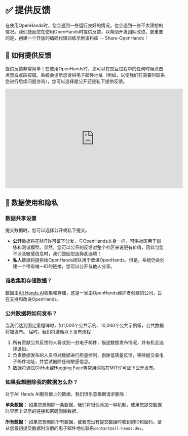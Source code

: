 # ✅ 提供反馈

在使用OpenHands时，您会遇到一些运行良好的情况，也会遇到一些不太理想的情况。我们鼓励您在使用OpenHands时提供反馈，以帮助开发团队改进，更重要的是，创建一个开放的编码代理训练示例语料库 -- Share-OpenHands！

## 📝 如何提供反馈

提供反馈非常简单！在使用OpenHands时，您可以在交互过程中的任何时候点击点赞或点踩按钮。系统会提示您提供电子邮件地址（例如，以便我们在需要时联系您进行后续问题咨询），您可以选择是公开还是私下提供反馈。

<iframe width="560" height="315" src="https://www.youtube.com/embed/5rFx-StMVV0?si=svo7xzp6LhGK_GXr" title="YouTube video player" frameborder="0" allow="accelerometer; autoplay; clipboard-write; encrypted-media; gyroscope; picture-in-picture; web-share" referrerpolicy="strict-origin-when-cross-origin" allowfullscreen></iframe>

## 📜 数据使用和隐私

### 数据共享设置

提交数据时，您可以选择公开或私下提交。

- **公开**数据将在MIT许可证下分发，与OpenHands本身一样，可供社区用于训练和测试模型。显然，您可以公开的反馈对整个社区来说更有价值，因此当您不涉及敏感信息时，我们鼓励您选择此选项！
- **私人**数据将提供给OpenHands团队用于改进OpenHands。但是，系统仍会创建一个带有唯一ID的链接，您可以公开与他人分享。

### 谁收集和存储数据？

数据由[All Hands AI](https://all-hands.dev)收集和存储，这是一家由OpenHands维护者创建的公司，旨在支持和改进OpenHands。

### 公共数据将如何发布？

当我们达到固定里程碑时，如1,000个公共示例、10,000个公共示例等，公共数据将被发布。
届时，我们将遵循以下发布流程：

1. 所有贡献公共反馈的人将收到一封电子邮件，描述数据发布情况，并有机会选择退出。
2. 负责数据发布的人员将对数据进行质量控制，删除低质量反馈，移除提交者电子邮件地址，并尝试删除任何敏感信息。
3. 数据将通过GitHub或Hugging Face等常用网站在MIT许可证下公开发布。

### 如果我想删除我的数据怎么办？

对于All Hands AI服务器上的数据，我们很乐意根据请求删除：

**单条数据：** 如果您想删除一条数据，我们将很快添加一种机制，使用您提交数据时界面上显示的链接和密码删除数据。

**所有数据：** 如果您想删除所有数据，或者您没有提交数据时收到的ID和密码，请从您最初提交数据时注册的电子邮件地址联系`contact@all-hands.dev`。
